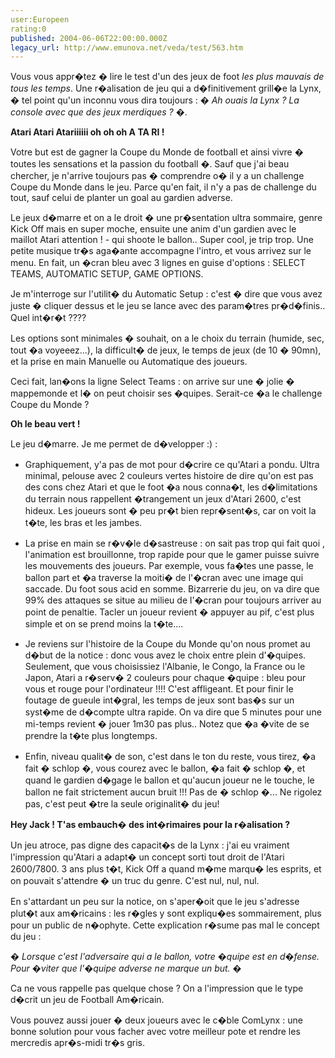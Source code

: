```yaml
---
user:Europeen
rating:0
published: 2004-06-06T22:00:00.000Z
legacy_url: http://www.emunova.net/veda/test/563.htm
---
```

Vous vous appr�tez � lire le test d'un des jeux de foot _les plus mauvais de tous les temps_. Une r�alisation de jeu qui a d�finitivement grill�e la Lynx, � tel point qu'un inconnu vous dira toujours : _� Ah ouais la Lynx ? La console avec que des jeux merdiques ? �_.  

  

**Atari Atari Atariiiiii oh oh oh A TA RI !**  

  

Votre but est de gagner la Coupe du Monde de football et ainsi vivre � toutes les sensations et la passion du football �. Sauf que j'ai beau chercher, je n'arrive toujours pas � comprendre o� il y a un challenge Coupe du Monde dans le jeu. Parce qu'en fait, il n'y a pas de challenge du tout, sauf celui de planter un goal au gardien adverse.  

Le jeux d�marre et on a le droit � une pr�sentation ultra sommaire, genre Kick Off mais en super moche, ensuite une anim d'un gardien avec le maillot Atari attention ! - qui shoote le ballon.. Super cool, je trip trop. Une petite musique tr�s aga�ante accompagne l'intro, et vous arrivez sur le menu. En fait, un �cran bleu avec 3 lignes en guise d'options : SELECT TEAMS, AUTOMATIC SETUP, GAME OPTIONS.  

Je m'interroge sur l'utilit� du Automatic Setup : c'est � dire que vous avez juste � cliquer dessus et le jeu se lance avec des param�tres pr�d�finis.. Quel int�r�t ????   

Les options sont minimales � souhait, on a le choix du terrain (humide, sec, tout �a voyeeez...), la difficult� de jeux, le temps de jeux (de 10 � 90mn), et la prise en main Manuelle ou Automatique des joueurs.  

Ceci fait, lan�ons la ligne Select Teams : on arrive sur une � jolie � mappemonde et l� on peut choisir ses �quipes. Serait-ce �a le challenge Coupe du Monde ?  

  

**Oh le beau vert !**  

  

Le jeu d�marre. Je me permet de d�velopper :) :  

- Graphiquement, y'a pas de mot pour d�crire ce qu'Atari a pondu. Ultra minimal, pelouse avec 2 couleurs vertes histoire de dire qu'on est pas des cons chez Atari et que le foot �a nous conna�t, les d�limitations du terrain nous rappellent �trangement un jeux d'Atari 2600, c'est hideux. Les joueurs sont � peu pr�t bien repr�sent�s, car on voit la t�te, les bras et les jambes.  

- La prise en main se r�v�le d�sastreuse : on sait pas trop qui fait quoi , l'animation est brouillonne, trop rapide pour que le gamer puisse suivre les mouvements des joueurs. Par exemple, vous fa�tes une passe, le ballon part et �a traverse la moiti� de l'�cran avec une image qui saccade. Du foot sous acid en somme. Bizarrerie du jeu, on va dire que 99% des attaques se situe au milieu de l'�cran pour toujours arriver au point de penaltie. Tacler un joueur revient � appuyer au pif, c'est plus simple et on se prend moins la t�te....  

- Je reviens sur l'histoire de la Coupe du Monde qu'on nous promet au d�but de la notice : donc vous avez le choix entre plein d'�quipes. Seulement, que vous choisissiez l'Albanie, le Congo, la France ou le Japon, Atari a r�serv� 2 couleurs pour chaque �quipe : bleu pour vous et rouge pour l'ordinateur !!!! C'est affligeant. Et pour finir le foutage de gueule int�gral, les temps de jeux sont bas�s sur un syst�me de d�compte ultra rapide. On va dire que 5 minutes pour une mi-temps revient � jouer 1m30 pas plus.. Notez que �a �vite de se prendre la t�te plus longtemps.   

- Enfin, niveau qualit� de son, c'est dans le ton du reste, vous tirez, �a fait � schlop �, vous courez avec le ballon, �a fait � schlop �, et quand le gardien d�gage le ballon et qu'aucun joueur ne le touche, le ballon ne fait strictement aucun bruit !!! Pas de � schlop �... Ne rigolez pas, c'est peut �tre la seule originalit� du jeu!  

  

**Hey Jack ! T'as embauch� des int�rimaires pour la r�alisation ?**  

  

Un jeu atroce, pas digne des capacit�s de la Lynx : j'ai eu vraiment l'impression qu'Atari a adapt� un concept sorti tout droit de l'Atari 2600/7800\. 3 ans plus t�t, Kick Off a quand m�me marqu� les esprits, et on pouvait s'attendre � un truc du genre. C'est nul, nul, nul.  

En s'attardant un peu sur la notice, on s'aper�oit que le jeu s'adresse plut�t aux am�ricains : les r�gles y sont expliqu�es sommairement, plus pour un public de n�ophyte. Cette explication r�sume pas mal le concept du jeu :   

  

_� Lorsque c'est l'adversaire qui a le ballon, votre �quipe est en d�fense. Pour �viter que l'�quipe adverse ne marque un but. �_  

  

Ca ne vous rappelle pas quelque chose ? On a l'impression que le type d�crit un jeu de Football Am�ricain.  

  

Vous pouvez aussi jouer � deux joueurs avec le c�ble ComLynx : une bonne solution pour vous facher avec votre meilleur pote et rendre les mercredis apr�s-midi tr�s gris.